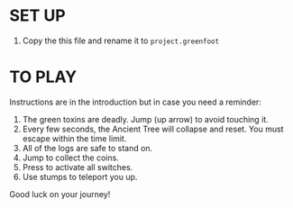 # SET  UP
1. Copy the this file and rename it to `project.greenfoot`

# TO PLAY
Instructions are in the introduction but in case you need a reminder:
1. The green toxins are deadly. Jump (up arrow) to avoid touching it.
2. Every few seconds, the Ancient Tree will collapse and reset. You must escape within the time limit.
3. All of the logs are safe to stand on.
4. Jump to collect the coins.
5. Press <e> to activate all switches.
6. Use stumps to teleport you up.

Good luck on your journey!